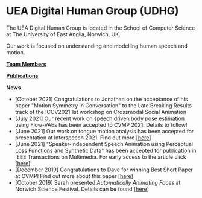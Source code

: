# UEA Digital Human Group (UDHG)

The UEA Digital Human Group is located in the School of Computer Science at The University of East Anglia, Norwich, UK.

Our work is focused on understanding and modelling human speech and motion.

**[Team Members](./pages/team-members.html)**

**[Publications](./pages/publication-list.html)**

**News**
- \[October 2021\] Congratulations to Jonathan on the acceptance of his paper "Motion Symmetry in Conversation" to the Late Breaking Results track of the ICCV2021 1st workshop on Crossmodal Social Animation 
- \[July 2021\] Our recent work on speech driven body pose estimation using Flow-VAEs has been accepted to CVMP 2021. Details to follow!
- \[June 2021\] Our work on tongue motion analysis has been accepted for presentation at Interspeech 2021. Find out more \[[here](https://salmedina.github.io/ContinuousTongueMotionAnalysis/)\]  
- \[June 2021\] "Speaker-independent Speech Animation using Perceptual Loss Functions and Synthetic Data" has been accepted for publication in IEEE Transactions on Multimedia. For early access to the article click \[[here](https://ieeexplore.ieee.org/stamp/stamp.jsp?arnumber=9454300)\]  
- \[December 2019\] Congratulations to Dave for winning Best Short Paper at CVMP! Find out more about this paper \[[here](./pages/joint-estimation-of-face-and-camera-pose.html)\]  
- \[October 2019\] Sarah presented *Automatically Animating Faces* at Norwich Science Festival. Details can be found \[[here](https://norwichsciencefestival.co.uk/events/automatically-animating-faces/)\]


